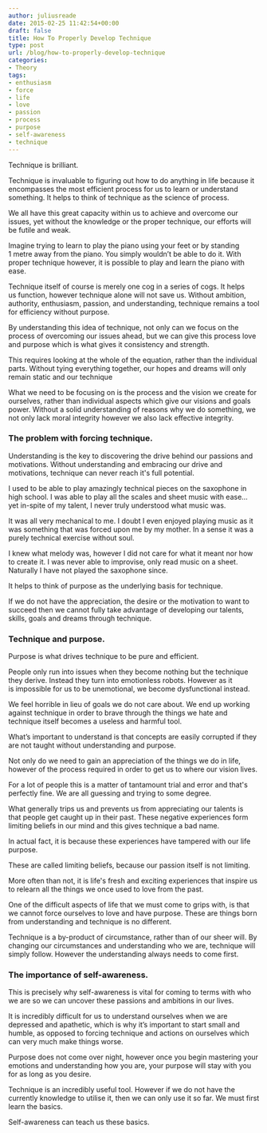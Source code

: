 ```yaml
---
author: juliusreade
date: 2015-02-25 11:42:54+00:00
draft: false
title: How To Properly Develop Technique
type: post
url: /blog/how-to-properly-develop-technique
categories:
- Theory
tags:
- enthusiasm
- force
- life
- love
- passion
- process
- purpose
- self-awareness
- technique
---
```


Technique is brilliant.

Technique is invaluable to figuring out how to do anything in life because it encompasses the most efficient process for us to learn or understand something. It helps to think of technique as the science of process.

We all have this great capacity within us to achieve and overcome our issues, yet without the knowledge or the proper technique, our efforts will be futile and weak.

<!-- more -->

Imagine trying to learn to play the piano using your feet or by standing 1 metre away from the piano. You simply wouldn’t be able to do it. With proper technique however, it is possible to play and learn the piano with ease.

Technique itself of course is merely one cog in a series of cogs. It helps us function, however technique alone will not save us. Without ambition, authority, enthusiasm, passion, and understanding, technique remains a tool for efficiency without purpose.

By understanding this idea of technique, not only can we focus on the process of overcoming our issues ahead, but we can give this process love and purpose which is what gives it consistency and strength.

This requires looking at the whole of the equation, rather than the individual parts. Without tying everything together, our hopes and dreams will only remain static and our technique

What we need to be focusing on is the process and the vision we create for ourselves, rather than individual aspects which give our visions and goals power. Without a solid understanding of reasons why we do something, we not only lack moral integrity however we also lack effective integrity.


### The problem with forcing technique.


Understanding is the key to discovering the drive behind our passions and motivations. Without understanding and embracing our drive and motivations, technique can never reach it's full potential.

I used to be able to play amazingly technical pieces on the saxophone in high school. I was able to play all the scales and sheet music with ease… yet in-spite of my talent, I never truly understood what music was.

It was all very mechanical to me. I doubt I even enjoyed playing music as it was something that was forced upon me by my mother. In a sense it was a purely technical exercise without soul.

I knew what melody was, however I did not care for what it meant nor how to create it. I was never able to improvise, only read music on a sheet. Naturally I have not played the saxophone since.

It helps to think of purpose as the underlying basis for technique.

If we do not have the appreciation, the desire or the motivation to want to succeed then we cannot fully take advantage of developing our talents, skills, goals and dreams through technique.


### Technique and purpose.


Purpose is what drives technique to be pure and efficient.

People only run into issues when they become nothing but the technique they derive. Instead they turn into emotionless robots. However as it is impossible for us to be unemotional, we become dysfunctional instead.

We feel horrible in lieu of goals we do not care about. We end up working against technique in order to brave through the things we hate and technique itself becomes a useless and harmful tool.

What’s important to understand is that concepts are easily corrupted if they are not taught without understanding and purpose.

Not only do we need to gain an appreciation of the things we do in life, however of the process required in order to get us to where our vision lives.

For a lot of people this is a matter of tantamount trial and error and that's perfectly fine. We are all guessing and trying to some degree.

What generally trips us and prevents us from appreciating our talents is that people get caught up in their past. These negative experiences form limiting beliefs in our mind and this gives technique a bad name.

In actual fact, it is because these experiences have tampered with our life purpose.

These are called limiting beliefs, because our passion itself is not limiting.

More often than not, it is life's fresh and exciting experiences that inspire us to relearn all the things we once used to love from the past.

One of the difficult aspects of life that we must come to grips with, is that we cannot force ourselves to love and have purpose. These are things born from understanding and technique is no different.

Technique is a by-product of circumstance, rather than of our sheer will. By changing our circumstances and understanding who we are, technique will simply follow. However the understanding always needs to come first.


### The importance of self-awareness.


This is precisely why self-awareness is vital for coming to terms with who we are so we can uncover these passions and ambitions in our lives.

It is incredibly difficult for us to understand ourselves when we are depressed and apathetic, which is why it’s important to start small and humble, as opposed to forcing technique and actions on ourselves which can very much make things worse.

Purpose does not come over night, however once you begin mastering your emotions and understanding how you are, your purpose will stay with you for as long as you desire.

Technique is an incredibly useful tool. However if we do not have the currently knowledge to utilise it, then we can only use it so far. We must first learn the basics.

Self-awareness can teach us these basics.


